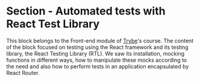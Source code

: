 # Section - Automated tests with React Test Library

This block belongs to the Front-end module of [Trybe](https://www.betrybe.com/)'s course. The content of the block focused on testing using the React framework and its testing library, the React Testing Library (RTL). We saw its installation, mocking functions in different ways, how to manipulate these mocks according to the need and also how to perform tests in an application encapsulated by React Router.
